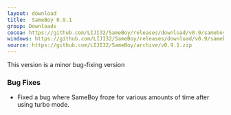 ```yaml
---
layout: download
title:  SameBoy 0.9.1
group: Downloads
cocoa: https://github.com/LIJI32/SameBoy/releases/download/v0.9/sameboy_cocoa_v0.9.1.zip
windows: https://github.com/LIJI32/SameBoy/releases/download/v0.9/sameboy_winsdl_v0.9.1.zip
source: https://github.com/LIJI32/SameBoy/archive/v0.9.1.zip
---
```

This version is a minor bug-fixing version

### Bug Fixes
 * Fixed a bug where SameBoy froze for various amounts of time after using turbo mode. 
